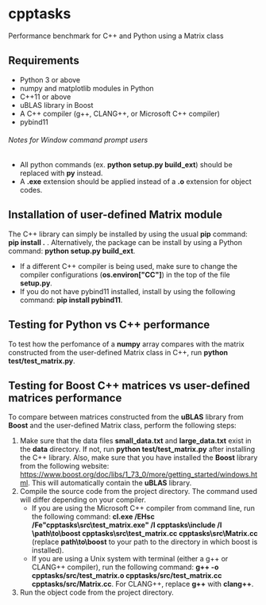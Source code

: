 # cpptasks
Performance benchmark for C++ and Python using a Matrix class

## Requirements
- Python 3 or above
- numpy and matplotlib modules in Python
- C++11 or above
- uBLAS library in Boost
- A C++ compiler (g++, CLANG++, or Microsoft C++ compiler)
- pybind11 

###### Notes for Window command prompt users
- All python commands (ex. **python setup.py build_ext**) should be replaced with **py** instead. 
- A **.exe** extension should be applied instead of a **.o** extension for object codes.

## Installation of user-defined Matrix module
The C++ library can simply be installed by using the usual **pip** command: **pip install .**  .  Alternatively, the package can be install by using a Python command: **python setup.py build_ext**.
- If a different C++ compiler is being used, make sure to change the compiler configurations (**os.environ["CC"]**) in the top of the file **setup.py**.
- If you do not have pybind11 installed, install by using the following command: **pip install pybind11**.

## Testing for Python vs C++ performance
To test how the perfomance of a **numpy** array compares with the matrix constructed from the user-defined Matrix class in C++, run **python test/test_matrix.py**. 

## Testing for Boost C++ matrices vs user-defined matrices performance
To compare between matrices constructed from the **uBLAS** library from **Boost** and the user-defined Matrix class, perform the following steps:
  1. Make sure that the data files **small_data.txt** and **large_data.txt** exist in the **data** directory. If not, run **python test/test_matrix.py** after installing the C++ library. Also, make sure that you have installed the **Boost** library from the following website: https://www.boost.org/doc/libs/1_73_0/more/getting_started/windows.html. This will automatically contain the **uBLAS** library.
  2. Compile the source code from the project directory. The command used will differ depending on your compiler. 
     - If you are using the Microsoft C++ compiler from command line, run the following command: **cl.exe /EHsc /Fe"cpptasks\src\test_matrix.exe" /I cpptasks\include /I \path\to\boost cpptasks\src\test_matrix.cc cpptasks\src\Matrix.cc** (replace **path\to\boost** to your path to the directory in which boost is installed).
     - If you are using a Unix system with terminal (either a g++ or CLANG++ compiler), run the following command: **g++ -o cpptasks/src/test_matrix.o cpptasks/src/test_matrix.cc cpptasks/src/Matrix.cc**. For CLANG++, replace **g++** with **clang++**.
  3. Run the object code from the project directory.
